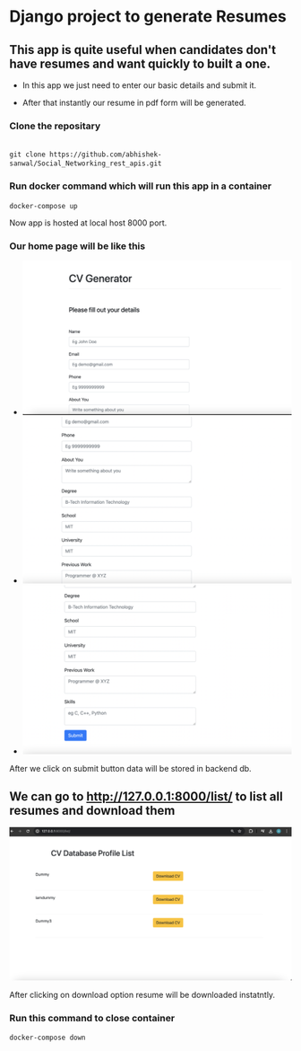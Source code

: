 # Django project to generate Resumes

## This app is quite useful when candidates don't have resumes and want quickly to built a one.

- In this app we just need to enter our basic details and submit it.

- After that instantly our resume in pdf form will be generated.

### Clone the repositary

```

git clone https://github.com/abhishek-sanwal/Social_Networking_rest_apis.git

```

### Run docker command which will run this app in a container

```
docker-compose up

```

Now app is hosted at local host 8000 port.

### Our home page will be like this

- ![Home page 1](/docs/images/Form_Resume_1.png)
- ![Home page 2](/docs//images//Form_Resume_2.png)
- ![Home page 3](/docs/images/Form_Resume_3.png)

After we click on submit button data will be stored in backend db.

## We can go to http://127.0.0.1:8000/list/ to list all resumes and download them

![Image to list resume](/docs/images/List_resumes.png)

After clicking on download option resume will be downloaded instatntly.

### Run this command to close container

```
docker-compose down
```

<br/>
